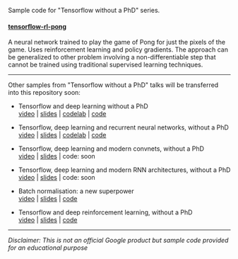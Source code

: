 Sample code for "Tensorflow without a PhD" series.

#### [tensorflow-rl-pong](tensorflow-rl-pong)

A neural network trained to play the game of Pong for just the pixels of the game.
Uses reinforcement learning and policy gradients. The approach can be generalized to
other problem involving a non-differentiable step that cannot be trained using traditional supervised learning techniques.

---

Other samples from "Tensorflow without a PhD" talks will be transferred into this repository soon:

- Tensorflow and deep learning without a PhD<br/>
[video](youtu.be/u4alGiomYP4) |
[slides](https://docs.google.com/presentation/d/1TVixw6ItiZ8igjp6U17tcgoFrLSaHWQmMOwjlgQY9co/pub?slide=id.p) |
[codelab](https://codelabs.developers.google.com/codelabs/cloud-tensorflow-mnist/#0) |
[code](https://github.com/martin-gorner/tensorflow-mnist-tutorial) 

- Tensorflow, deep learning and recurrent neural networks, without a PhD<br/>
[video](youtu.be/fTUwdXUFfI8) |
[slides](https://docs.google.com/presentation/d/18MiZndRCOxB7g-TcCl2EZOElS5udVaCuxnGznLnmOlE/pub?slide=id.p) |
[codelab](https://github.com/martin-gorner/tensorflow-rnn-tutorial) |
[code](https://github.com/martin-gorner/tensorflow-rnn-shakespeare)

- Tensorflow, deep learning and modern convnets, without a PhD<br/>
[video](youtu.be/vaL1I2BD_xY) |
[slides](https://docs.google.com/presentation/d/19u0Tm0JHL5tpzyarLILvy4qLSuDBFNNx2hwSvZsFPI0/pub?slide=id.g292aa67486_0_593) |
code: soon

- Tensorflow, deep learning and modern RNN architectures, without a PhD<br/>
[video](youtu.be/pzOzmxCR37I) |
[slides](https://docs.google.com/presentation/d/17gLPozfb-l3WCR8FnejNJD9tEI_igTq1YqIXzCtOR14/pub?slide=id.g298ac04a83_1_26) |
code: soon

- Batch normalisation: a new superpower<br/>
[video](youtu.be/vq2nnJ4g6N0?t=76m) |
[slides](https://docs.google.com/presentation/d/18MiZndRCOxB7g-TcCl2EZOElS5udVaCuxnGznLnmOlE/pub?slide=id.g1245051c73_0_25) |
[code](https://github.com/martin-gorner/tensorflow-mnist-tutorial/blob/master/README_BATCHNORM.md)

- Tensorflow and deep reinforcement learning, without a PhD<br/>
[video](youtu.be/aRKOJHRbXeo) |
[slides](https://docs.google.com/presentation/d/1qLVvgKxZlM6_oOZ4-ZoOAB0wTh2IdhbFvuBhsMvmK9I/pub?slide=id.g28cd71339f_0_0) |
[code](tensorflow-rl-pong)

 
 
---

*Disclaimer: This is not an official Google product but sample code provided for an educational purpose*